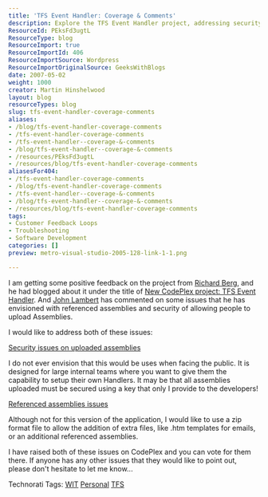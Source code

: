 ```yaml
---
title: 'TFS Event Handler: Coverage & Comments'
description: Explore the TFS Event Handler project, addressing security and assembly issues for internal teams. Join the discussion and enhance your development process!
ResourceId: PEksFd3ugtL
ResourceType: blog
ResourceImport: true
ResourceImportId: 406
ResourceImportSource: Wordpress
ResourceImportOriginalSource: GeeksWithBlogs
date: 2007-05-02
weight: 1000
creator: Martin Hinshelwood
layout: blog
resourceTypes: blog
slug: tfs-event-handler-coverage-comments
aliases:
- /blog/tfs-event-handler-coverage-comments
- /tfs-event-handler-coverage-comments
- /tfs-event-handler--coverage-&-comments
- /blog/tfs-event-handler--coverage-&-comments
- /resources/PEksFd3ugtL
- /resources/blog/tfs-event-handler-coverage-comments
aliasesFor404:
- /tfs-event-handler-coverage-comments
- /blog/tfs-event-handler-coverage-comments
- /tfs-event-handler--coverage-&-comments
- /blog/tfs-event-handler--coverage-&-comments
- /resources/blog/tfs-event-handler-coverage-comments
tags:
- Customer Feedback Loops
- Troubleshooting
- Software Development
categories: []
preview: metro-visual-studio-2005-128-link-1-1.png

---
```

I am getting some positive feedback on the project from [Richard Berg](http://blogs.msdn.com/richardb), and he had blogged about it under the title of [New CodePlex project: TFS Event Handler](http://blogs.msdn.com/richardb/archive/2007/05/01/new-codeplex-project-tfs-event-handler.aspx "BUGBUG: poor title"). And [John Lambert](http://forums.microsoft.com/MSDN/showpost.aspx?postid=1542164&siteid=1 "Pass a assembly over a web service!") has commented on some issues that he has envisioned with referenced assemblies and security of allowing people to upload Assemblies.

I would like to address both of these issues:

[Security issues on uploaded assemblies](http://www.codeplex.com/TFSEventHandler/WorkItem/View.aspx?WorkItemId=138 "WorkItem: Issue: Security issues on uploaded assemblies")

I do not ever envision that this would be uses when facing the public. It is designed for large internal teams where you want to give them the capability to setup their own Handlers. It may be that all assemblies uploaded must be secured using a key that only I provide to the developers!

[Referenced assemblies issues](http://www.codeplex.com/TFSEventHandler/WorkItem/View.aspx?WorkItemId=139 "WorkItem: Issue: Referenced assemblies issues")

Although not for this version of the application, I would like to use a zip format file to allow the addition of extra files, like .htm templates for emails, or an additional referenced assemblies.

I have raised both of these issues on CodePlex and you can vote for them there. If anyone has any other issues that they would like to point out, please don't hesitate to let me know...

Technorati Tags: [WIT](http://technorati.com/tags/WIT) [Personal](http://technorati.com/tags/Personal) [TFS](http://technorati.com/tags/TFS)
